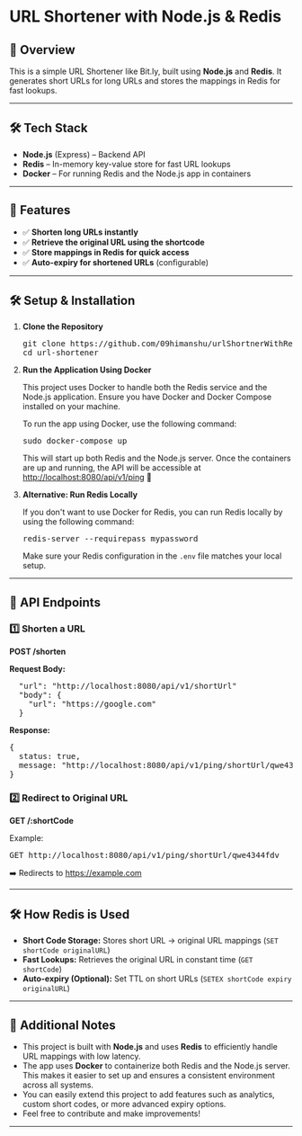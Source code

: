<h1>URL Shortener with Node.js & Redis</h1>

<h2>📌 Overview</h2>

<p>This is a simple URL Shortener like Bit.ly, built using <strong>Node.js</strong> and <strong>Redis</strong>. It generates short URLs for long URLs and stores the mappings in Redis for fast lookups.</p>

<hr>

<h2>🛠️ Tech Stack</h2>

<ul>
  <li><strong>Node.js</strong> (Express) – Backend API</li>
  <li><strong>Redis</strong> – In-memory key-value store for fast URL lookups</li>
  <li><strong>Docker</strong> – For running Redis and the Node.js app in containers</li>
</ul>

<hr>

<h2>🚀 Features</h2>

<ul>
  <li>✅ <strong>Shorten long URLs instantly</strong></li>
  <li>✅ <strong>Retrieve the original URL using the shortcode</strong></li>
  <li>✅ <strong>Store mappings in Redis for quick access</strong></li>
  <li>✅ <strong>Auto-expiry for shortened URLs</strong> (configurable)</li>
</ul>

<hr>

<h2>🛠 Setup & Installation</h2>

<ol>
  <li><strong>Clone the Repository</strong></li>
  <pre>git clone https://github.com/09himanshu/urlShortnerWithRedis.git
cd url-shortener</pre>

  <li><strong>Run the Application Using Docker</strong></li>
  <p>This project uses Docker to handle both the Redis service and the Node.js application. Ensure you have Docker and Docker Compose installed on your machine.</p>
  
  <p>To run the app using Docker, use the following command:</p>
  <pre>sudo docker-compose up</pre>

  <p>This will start up both Redis and the Node.js server. Once the containers are up and running, the API will be accessible at <a href="http://localhost:8080/api/v1/ping">http://localhost:8080/api/v1/ping</a> 🎉</p>
  
  <li><strong>Alternative: Run Redis Locally</strong></li>
  <p>If you don't want to use Docker for Redis, you can run Redis locally by using the following command:</p>
  <pre>redis-server --requirepass mypassword</pre>
  <p>Make sure your Redis configuration in the <code>.env</code> file matches your local setup.</p>
</ol>

<hr>

<h2>🔗 API Endpoints</h2>

<h3>1️⃣ Shorten a URL</h3>
<p><strong>POST /shorten</strong></p>

<p><strong>Request Body:</strong></p>
<pre>
  "url": "http://localhost:8080/api/v1/shortUrl"
  "body": {
    "url": "https://google.com"
  }
</pre>

<p><strong>Response:</strong></p>
<pre>
{
  status: true, 
  message: "http://localhost:8080/api/v1/ping/shortUrl/qwe4344fdv"
}
</pre>

<h3>2️⃣ Redirect to Original URL</h3>
<p><strong>GET /:shortCode</strong></p>

<p>Example:</p>
<pre>GET http://localhost:8080/api/v1/ping/shortUrl/qwe4344fdv</pre>

<p>➡️ Redirects to <a href="http://localhost:8080/api/v1/ping/shortUrl/qwe4344fdv">https://example.com</a></p>

<hr>

<h2>🛠 How Redis is Used</h2>

<ul>
  <li><strong>Short Code Storage:</strong> Stores short URL → original URL mappings (<code>SET shortCode originalURL</code>)</li>
  <li><strong>Fast Lookups:</strong> Retrieves the original URL in constant time (<code>GET shortCode</code>)</li>
  <li><strong>Auto-expiry (Optional):</strong> Set TTL on short URLs (<code>SETEX shortCode expiry originalURL</code>)</li>
</ul>

<hr>

<h2>🔧 Additional Notes</h2>

<ul>
  <li>This project is built with <strong>Node.js</strong> and uses <strong>Redis</strong> to efficiently handle URL mappings with low latency.</li>
  <li>The app uses <strong>Docker</strong> to containerize both Redis and the Node.js server. This makes it easier to set up and ensures a consistent environment across all systems.</li>
  <li>You can easily extend this project to add features such as analytics, custom short codes, or more advanced expiry options.</li>
  <li>Feel free to contribute and make improvements!</li>
</ul>

<hr>

